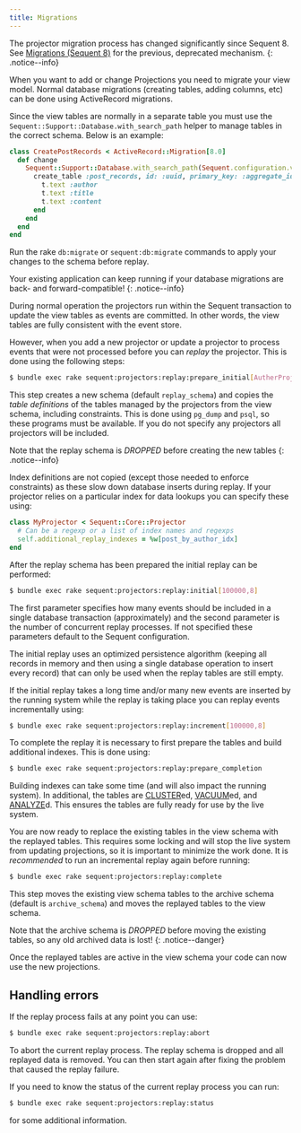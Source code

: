 ```yaml
---
title: Migrations
---
```


The projector migration process has changed significantly since Sequent 8. See [Migrations (Sequent
8)](/docs/concepts/migrations-sequent-8.html) for the previous, deprecated mechanism.
{: .notice--info}


When you want to add or change Projections you need to migrate your view model. Normal database
migrations (creating tables, adding columns, etc) can be done using ActiveRecord migrations.

Since the view tables are normally in a separate table you must use the
`Sequent::Support::Database.with_search_path` helper to manage tables in the correct schema. Below is
an example:

```ruby
class CreatePostRecords < ActiveRecord::Migration[8.0]
  def change
    Sequent::Support::Database.with_search_path(Sequent.configuration.view_schema_name) do
      create_table :post_records, id: :uuid, primary_key: :aggregate_id do |t|
        t.text :author
        t.text :title
        t.text :content
      end
    end
  end
end
```

Run the rake `db:migrate` or `sequent:db:migrate` commands to apply your changes to the schema
before replay.

Your existing application can keep running if your database migrations are back- and
forward-compatible!
{: .notice--info}


During normal operation the projectors run within the Sequent transaction to update
the view tables as events are committed. In other words, the view tables are fully consistent with
the event store.

However, when you add a new projector or update a projector to process events that were not
processed before you can *replay* the projector. This is done using the following steps:

```sh
$ bundle exec rake sequent:projectors:replay:prepare_initial[AutherProjector,PostProjector]
```

This step creates a new schema (default `replay_schema`) and copies the *table definitions* of the
tables managed by the projectors from the view schema, including constraints. This is done using
`pg_dump` and `psql`, so these programs must be available. If you do not specify any projectors all
projectors will be included.

Note that the replay schema is *DROPPED* before creating the new tables
{: .notice--info}

Index definitions are not copied (except those needed to enforce constraints) as these slow down
database inserts during replay. If your projector relies on a particular index for data lookups you
can specify these using:

```ruby
class MyProjector < Sequent::Core::Projector
  # Can be a regexp or a list of index names and regexps
  self.additional_replay_indexes = %w[post_by_author_idx]
end
```

After the replay schema has been prepared the initial replay can be performed:

```sh
$ bundle exec rake sequent:projectors:replay:initial[100000,8]
```

The first parameter specifies how many events should be included in a single database transaction
(approximately) and the second parameter is the number of concurrent replay processes. If not
specified these parameters default to the Sequent configuration.

The initial replay uses an optimized persistence algorithm (keeping all records in memory and then
using a single database operation to insert every record) that can only be used when the replay
tables are still empty.

If the initial replay takes a long time and/or many new events are inserted by the running system
while the replay is taking place you can replay events incrementally using:

```sh
$ bundle exec rake sequent:projectors:replay:increment[100000,8]
```

To complete the replay it is necessary to first prepare the tables and build additional
indexes. This is done using:

```sh
$ bundle exec rake sequent:projectors:replay:prepare_completion
```

Building indexes can take some time (and will also impact the running system). In additional, the
tables are [CLUSTER](https://www.postgresql.org/docs/current/sql-cluster.html)ed,
[VACUUM](https://www.postgresql.org/docs/current/sql-vacuum.html)ed, and
[ANALYZE](https://www.postgresql.org/docs/current/sql-analyze.html)d. This ensures the tables are
fully ready for use by the live system.

You are now ready to replace the existing tables in the view schema with the replayed tables. This
requires some locking and will stop the live system from updating projections, so it is important to
minimize the work done. It is *recommended* to run an incremental replay again before running:

```sh
$ bundle exec rake sequent:projectors:replay:complete
```

This step moves the existing view schema tables to the archive schema (default is `archive_schema`)
and moves the replayed tables to the view schema.

Note that the archive schema is *DROPPED* before moving the existing tables, so any old archived
data is lost!  {: .notice--danger}

Once the replayed tables are active in the view schema your code can now use the new projections.

## Handling errors

If the replay process fails at any point you can use:

```sh
$ bundle exec rake sequent:projectors:replay:abort
```

To abort the current replay process. The replay schema is dropped and all replayed data is
removed. You can then start again after fixing the problem that caused the replay failure.

If you need to know the status of the current replay process you can run:

```sh
$ bundle exec rake sequent:projectors:replay:status
```

for some additional information.

